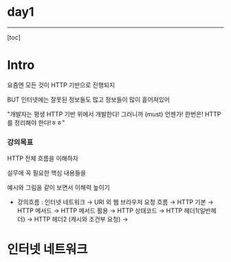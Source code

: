 # day1

-----

[toc]

# Intro

요즘엔 모든 것이 HTTP 기반으로 진행되지

BUT 인터넷에는 잘못된 정보들도 많고 정보들이 많이 흩어져있어

"개발자는 평생 HTTP 기반 위에서 개발한다! 그러니까 (must) 언젠가! 한번은! HTTP 를 정리해야 한다!ㅎㅎ"



### 강의목표

HTTP 전체 흐름을 이해하자

실무에 꼭 필요한 핵심 내용들을

예시와 그림을 같이 보면서 이해력 높이기

- 강의흐름 : 인터넷 네트워크 → URI 외  웹 브라우저 요청 흐름 → HTTP 기본 → HTTP 메서드 → HTTP 메서드 활용 → HTTP 상태코드 → HTTP 헤더1(일반헤더) → HTTP 헤더2 (캐시와 조건부 요청) →

  

# 인터넷 네트워크
